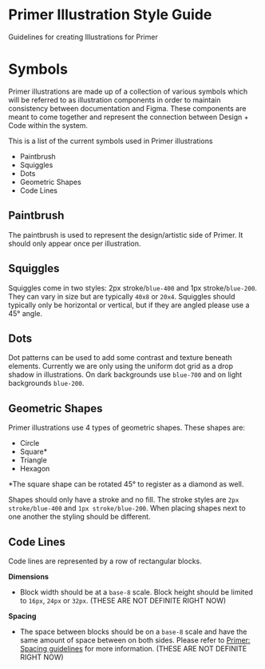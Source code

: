 # Primer Illustration Style Guide

Guidelines for creating Illustrations for Primer

# Symbols

Primer illustrations are made up of a collection of various symbols which will be referred to as illustration components in order to maintain consistency between documentation and Figma. These components are meant to come together and represent the connection between Design + Code within the system. 

This is a list of the current symbols used in Primer illustrations

- Paintbrush
- Squiggles
- Dots
- Geometric Shapes
- Code Lines

## Paintbrush

The paintbrush is used to represent the design/artistic side of Primer. It should only appear once per illustration.

## Squiggles

Squiggles come in two styles: 2px stroke/`blue-400` and 1px stroke/`blue-200`. They can vary in size but are typically `40x8` or `20x4`. Squiggles should typically only be horizontal or vertical, but if they are angled please use a 45° angle. 

## Dots

Dot patterns can be used to add some contrast and texture beneath elements. Currently we are only using the uniform dot grid as a drop shadow in illustrations. On dark backgrounds use `blue-700` and on light backgrounds `blue-200`.

## Geometric Shapes

Primer illustrations use 4 types of geometric shapes. These shapes are:

- Circle
- Square*
- Triangle
- Hexagon

*The square shape can be rotated 45° to register as a diamond as well.

Shapes should only have a stroke and no fill. The stroke styles are `2px stroke/blue-400` and `1px stroke/blue-200`. When placing shapes next to one another the styling should be different.

## Code Lines

Code lines are represented by a row of rectangular blocks.

**Dimensions**

- Block width should be at a  `base-8` scale.  Block height should be limited to  `16px`, `24px` or `32px`.  (THESE ARE NOT DEFINITE RIGHT NOW)

**Spacing**

- The space between blocks should be on a `base-8` scale and have the same amount of space between on both sides. Please refer to [Primer: Spacing guidelines](https://styleguide.github.com/primer/support/spacing/) for more information. (THESE ARE NOT DEFINITE RIGHT NOW)
